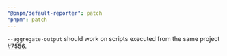 ```yaml
---
"@pnpm/default-reporter": patch
"pnpm": patch
---
```


`--aggregate-output` should work on scripts executed from the same project [#7556](https://github.com/pnpm/pnpm/issues/7556).
